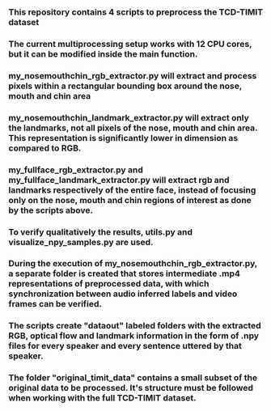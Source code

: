 ### This repository contains 4 scripts to preprocess the TCD-TIMIT dataset
### The current multiprocessing setup works with 12 CPU cores, but it can be modified inside the main function.
### my_nosemouthchin_rgb_extractor.py will extract and process pixels within a rectangular bounding box around the nose, mouth and chin area
### my_nosemouthchin_landmark_extractor.py will extract only the landmarks, not all pixels of the nose, mouth and chin area. This representation is significantly lower in dimension as compared to RGB.
### my_fullface_rgb_extractor.py and my_fullface_landmark_extractor.py will extract rgb and landmarks respectively of the entire face, instead of focusing only on the nose, mouth and chin regions of interest as done by the scripts above.
### To verify qualitatively the results, utils.py and visualize_npy_samples.py are used. 
### During the execution of my_nosemouthchin_rgb_extractor.py, a separate folder is created that stores intermediate .mp4 representations of preprocessed data, with which synchronization between audio inferred labels and video frames can be verified.
### The scripts create "dataout" labeled folders with the extracted RGB, optical flow and landmark information in the form of .npy files for every speaker and every sentence uttered by that speaker.
### The folder "original_timit_data" contains a small subset of the original data to be processed. It's structure must be followed when working with the full TCD-TIMIT dataset.
